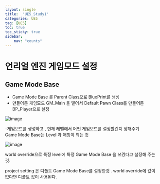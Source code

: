 ```yaml
---
layout: single
title:  "UE5_Study1"
categories: UE5
tag: [UE5]
toc: true
toc_sticky: true
sidebar:
    nav: "counts"
---
```


# 언리얼 엔진 게임모드 설정
## Game Mode Base
- Game Mode Base 를 Parent Class으로 BluePrint를 생성
- 만들어둔 게임모드 GM_Main 을 열어서 Default Pawn Class를 만들어둔 BP_Player으로 설정

![image](https://github.com/silverlnng/UnrealEngine_ShootingClass3/assets/112385982/17381549-05f6-4707-b66f-8badca831420)


-게임모드를 생성하고 , 현재 레벨에서 어떤 게임모드를 설정할건지 정해주기  
Game Mode Base는 Level 과 매칭이 되는 것

![image](https://github.com/silverlnng/DatastructureStudy/assets/112385982/21f6f07e-5ba8-4425-b746-c724582a515d)

world override으로 특정 level에 특정 Game Mode Base 을 쓰겠다고 설정해 주는 것. 

project setting 은 디폴트 Game Mode Base를 설정한것 . world override에 값이 없다면 디폴트 값이 사용된다.